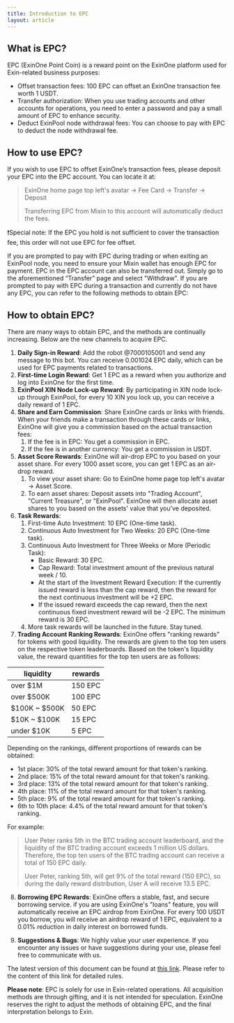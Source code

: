 ```yaml
---
title: Introduction to EPC
layout: article
---
```


## What is EPC?

EPC (ExinOne Point Coin) is a reward point on the ExinOne platform used for Exin-related business purposes:

- Offset transaction fees: 100 EPC can offset an ExinOne transaction fee worth 1 USDT.
- Transfer authorization: When you use trading accounts and other accounts for operations, you need to enter a password and pay a small amount of EPC to enhance security.
- Deduct ExinPool node withdrawal fees: You can choose to pay with EPC to deduct the node withdrawal fee.

## How to use EPC?

If you wish to use EPC to offset ExinOne’s transaction fees, please deposit your EPC into the EPC account. You can locate it at:

> ExinOne home page top left's avatar -> Fee Card -> Transfer -> Deposit
>
> Transferring EPC from Mixin to this account will automatically deduct the fees.

❗️Special note: If the EPC you hold is not sufficient to cover the transaction fee, this order will not use EPC for fee offset.

If you are prompted to pay with EPC during trading or when exiting an ExinPool node, you need to ensure your Mixin wallet has enough EPC for payment. EPC in the EPC account can also be transferred out. Simply go to the aforementioned “Transfer” page and select "Withdraw". If you are prompted to pay with EPC during a transaction and currently do not have any EPC, you can refer to the following methods to obtain EPC: 

## How to obtain EPC?

There are many ways to obtain EPC, and the methods are continually increasing. Below are the new channels to acquire EPC.

1. **Daily Sign-in Reward**: Add the robot @7000105001 and send any message to this bot. You can receive 0.001024 EPC daily, which can be used for EPC payments related to transactions.
2. **First-time Login Reward**: Get 1 EPC as a reward when you authorize and log into ExinOne for the first time.
3. **ExinPool XIN Node Lock-up Reward**: By participating in XIN node lock-up through ExinPool, for every 10 XIN you lock up, you can receive a daily reward of 1 EPC.
4. **Share and Earn Commission**: Share ExinOne cards or links with friends. When your friends make a transaction through these cards or links, ExinOne will give you a commission based on the actual transaction fees:
   1. If the fee is in EPC: You get a commission in EPC.
   2. If the fee is in another currency: You get a commission in USDT.
5. **Asset Score Rewards**: ExinOne will air-drop EPC to you based on your asset share. For every 1000 asset score, you can get 1 EPC as an air-drop reward.
   1. To view your asset share: Go to ExinOne home page top left's avatar -> Asset Score.
   2. To earn asset shares: Deposit assets into "Trading Account", "Current Treasure", or "ExinPool". ExinOne will then allocate asset shares to you based on the assets' value that you've deposited.
6. **Task Rewards**:
   1. First-time Auto Investment: 10 EPC (One-time task).
   2. Continuous Auto Investment for Two Weeks: 20 EPC (One-time task).
   3. Continuous Auto Investment for Three Weeks or More (Periodic Task):
      - Basic Reward: 30 EPC.
      - Cap Reward: Total investment amount of the previous natural week / 10.
      - At the start of the Investment Reward Execution: If the currently issued reward is less than the cap reward, then the reward for the next continuous investment will be +2 EPC.
      - If the issued reward exceeds the cap reward, then the next continuous fixed investment reward will be -2 EPC. The minimum reward is 30 EPC.
   4. More task rewards will be launched in the future. Stay tuned.
7. **Trading Account Ranking Rewards**: ExinOne offers "ranking rewards" for tokens with good liquidity. The rewards are given to the top ten users on the respective token leaderboards. Based on the token's liquidity value, the reward quantities for the top ten users are as follows: 

| liquidity     | rewards |
| ------------- | ------- |
| over $1M      | 150 EPC |
| over $500K    | 100 EPC |
| $100K ~ $500K | 50 EPC  |
| $10K ~ $100K  | 15 EPC  |
| under $10K    | 5 EPC   |

Depending on the rankings, different proportions of rewards can be obtained:

- 1st place: 30% of the total reward amount for that token's ranking.
- 2nd place: 15% of the total reward amount for that token's ranking.
- 3rd place: 13% of the total reward amount for that token's ranking.
- 4th place: 11% of the total reward amount for that token's ranking.
- 5th place: 9% of the total reward amount for that token's ranking.
- 6th to 10th place: 4.4% of the total reward amount for that token's ranking.

 For example:

> User Peter ranks 5th in the BTC trading account leaderboard, and the liquidity of the BTC trading account exceeds 1 million US dollars. Therefore, the top ten users of the BTC trading account can receive a total of 150 EPC daily.
>
> User Peter, ranking 5th, will get 9% of the total reward (150 EPC), so during the daily reward distribution, User A will receive 13.5 EPC.

8. **Borrowing EPC Rewards**: ExinOne offers a stable, fast, and secure borrowing service. if you are using ExinOne's "loans" feature, you will automatically receive an EPC airdrop from ExinOne. For every 100 USDT you borrow, you will receive an airdrop reward of 1 EPC, equivalent to a 0.01% reduction in daily interest on borrowed funds.

9. **Suggestions & Bugs**: We highly value your user experience. If you encounter any issues or have suggestions during your use, please feel free to communicate with us.



The latest version of this document can be found at [this link](https://exinone.support.com/Features/EPC). Please refer to the content of this link for detailed rules. 

**Please note**: EPC is solely for use in Exin-related operations. All acquisition methods are through gifting, and it is not intended for speculation. ExinOne reserves the right to adjust the methods of obtaining EPC, and the final interpretation belongs to Exin.
